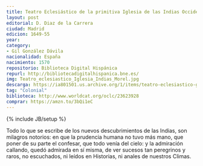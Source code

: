 ```yaml
---
title: Teatro Eclesiástico de la primitiva Iglesia de las Indias Occidentales 
layout: post
editorial: D. Diaz de la Carrera
ciudad: Madrid
edicion: 1649-55
year: 
category: 
- Gil González Dávila
nacionalidad: España
nacimiento: 1570
repositorio: Biblioteca Digital Hispánica
repurl: http://bibliotecadigitalhispanica.bne.es/
img: Teatro_eclesiastico_Iglesia_Indias_Morel.jpg
descarga: https://ia801501.us.archive.org/1/items/teatro-eclesiastico-gil-gonzalez-davila/Teatro%20eclesi%C3%A1stico%20-%20Gil%20Gonz%C3%A1lez%20D%C3%A1vila.pdf
tag: "Colonial"
biblioteca: http://www.worldcat.org/oclc/23623928
comprar: https://amzn.to/3bQi1eC
---
```

{% include JB/setup %}
 
Todo lo que se escribe de los nuevos descubrimientos de las Indias, son milagros notorios: en que la prudencia humana no tuvo más mano, que poner de su parte el confesar, que todo venía del cielo: y la admiración callando, quedó admirada en sí misma, de ver sucesos tan peregrinos y raros, no escuchados, ni leídos en Historias, ni anales de nuestros Climas.

